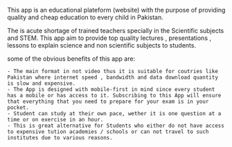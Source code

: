 

This app is an educational plateform (website) with the purpose of providing quality and cheap education to every child in Pakistan.

The is acute shortage of trained teachers specially in the Scientific subjects and STEM. This app aim to provide top quality lectures , presentations , lessons to explain science and non scientific subjects to students.

some of the obvious benefits of this app are:

    - The main format in not video thus it is suitable for coutries like Pakistan where internet speed , bandwidth and data download quantity is slow and expensive.
    - The App is designed with mobile-first in mind since every student has a mobile or has access to it. Subscribing to this App will ensure that everything that you need to prepare for your exam is in your pocket.
    - Student can study at their own pace, wether it is one question at a time or on exercise in an hour.
    - This is great alternative for Students who either do not have access to expensive tution academies / schools or can not travel to such institutes due to various reasons. 